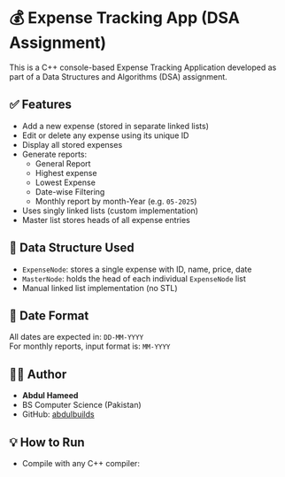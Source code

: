 # 💰 Expense Tracking App (DSA Assignment)

This is a C++ console-based Expense Tracking Application developed as part of a Data Structures and Algorithms (DSA) assignment.

## ✅ Features

- Add a new expense (stored in separate linked lists)
- Edit or delete any expense using its unique ID
- Display all stored expenses
- Generate reports:
  - General Report 
  - Highest expense
  - Lowest Expense
  - Date-wise Filtering
  - Monthly report by month-Year (e.g. `05-2025`)
- Uses singly linked lists (custom implementation)
- Master list stores heads of all expense entries

## 🧠 Data Structure Used

- `ExpenseNode`: stores a single expense with ID, name, price, date
- `MasterNode`: holds the head of each individual `ExpenseNode` list
- Manual linked list implementation (no STL)

## 📝 Date Format

All dates are expected in: `DD-MM-YYYY`  
For monthly reports, input format is: `MM-YYYY`

## 👨‍💻 Author

- **Abdul Hameed**  
- BS Computer Science (Pakistan)  
- GitHub: [abdulbuilds](https://github.com/abdulbuilds)

## 💡 How to Run

- Compile with any C++ compiler:
